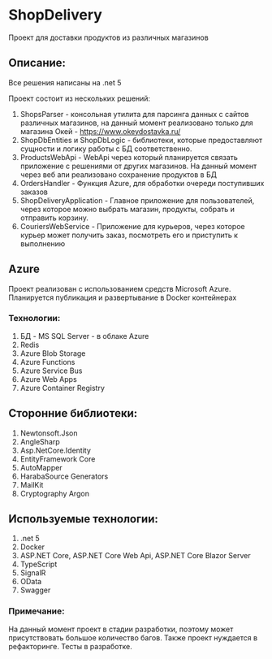 # ShopDelivery
Проект для доставки продуктов из различных магазинов

## Описание:
Все решения написаны на .net 5

Проект состоит из нескольких решений:

1. ShopsParser - консольная утилита для парсинга данных с сайтов различных магазинов, на данный момент реализовано только для магазина Окей - https://www.okeydostavka.ru/
2. ShopDbEntities и ShopDbLogic - библиотеки, которые предоставляют сущности и логику работы с БД соответственно.
3. ProductsWebApi - WebApi через который планируется связать приложение с решениями от других магазинов. На данный момент через веб апи реализовано сохранение продуктов в БД
4. OrdersHandler - Функция Azure, для обработки очереди поступивших заказов
5. ShopDeliveryApplication - Главное приложение для пользователей, через которое можно выбрать магазин, продукты, собрать и отправить корзину.
6. CouriersWebService - Приложение для курьеров, через которое курьер может получить заказ, посмотреть его и приступить к выполнению

## Azure
Проект реализован с использованием средств Microsoft Azure. Планируется публикация и развертывание в Docker контейнерах

### Технологии:

1. БД - MS SQL Server - в облаке Azure
2. Redis
3. Azure Blob Storage
4. Azure Functions
5. Azure Service Bus
6. Azure Web Apps
7. Azure Container Registry

## Сторонние библиотеки:
1. Newtonsoft.Json
2. AngleSharp
3. Asp.NetCore.Identity
4. EntityFramework Core
5. AutoMapper
6. HarabaSource Generators
7. MailKit
8. Cryptography Argon

## Используемые технологии:
1. .net 5
2. Docker
3. ASP.NET Core, ASP.NET Core Web Api, ASP.NET Core Blazor Server
4. TypeScript
5. SignalR
6. OData
7. Swagger

### Примечание:
На данный момент проект в стадии разработки, поэтому может присутствовать большое количество багов.
Также проект нуждается в рефакторинге.
Тесты в разработке.

